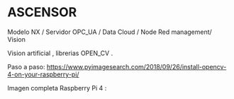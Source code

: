 # ASCENSOR
Modelo NX / Servidor OPC_UA / Data Cloud / Node Red management/ Vision

Vision artificial , librerias OPEN_CV .

Paso a paso:
https://www.pyimagesearch.com/2018/09/26/install-opencv-4-on-your-raspberry-pi/

Imagen completa Raspberry Pi 4 :

